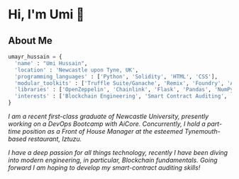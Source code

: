 # Hi, I'm Umi 👋

## About Me

``` python
umayr_hussain = {
  'name' : "Umi Hussain",
  'location' : 'Newcastle upon Tyne, UK',
  'programming_languages' : ['Python', 'Solidity', 'HTML', 'CSS'],
  'modular_toolkits' : ['Truffle Suite/Ganache', 'Remix', 'Foundry', 'Alchemy', 'SQL', 'Docker', 'Azure', 'AzureSQL', 'MongoDB', 'Kubernetes', 'Terraform'],
  'libraries' : ['OpenZeppelin', 'Chainlink', 'Flask', 'Pandas', 'NumPy', 'Matplotlib', 'Scikit-learn'],
  'interests' : ['Blockchain Engineering', 'Smart Contract Auditing', 'Data Science', 'Machine Learning', 'Generative AI', 'Gym', 'Football']
}
```

*I am a recent first-class graduate of Newcastle University, presently working on a DevOps Bootcamp with AiCore. Concurrently, I hold a part-time position as a Front of House Manager at the esteemed Tynemouth-based restaurant, Iztuzu.*

*I have a deep passion for all things technology, recently I have been diving into modern engineering, in particular, Blockchain fundamentals. Going forward I am hoping to develop my smart-contract auditing skills!*
